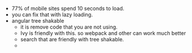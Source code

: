 - 77% of mobile sites spend 10 seconds to load.
- you can fix that with lazy loading.
- angular tree shakable
  - it is remove code that you are not using.
  - Ivy is friendly with this. so webpack and other can work much better
  - search that are friendly with tree shakable.
  - 